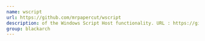 ```yaml
---
name: wscript
url: https://github.com/mrpapercut/wscript
description: of the Windows Script Host functionality. URL : https://github.com/mrpapercut/wscript Groups : blackarch blackarch-code-audit
group: blackarch
---
```

